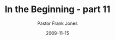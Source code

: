 ---
lunr: "true"
title: "In the Beginning - part 11"
author: "Pastor Frank Jones"
postDate: "11-15-2009"
date: 2009-11-15
category: "sermons"
slug: "2009/11/InTheBeginning-part11"
icon: microphone
audioLink: "InTheBeginning-part11"
tags: [beginning]
mp3: "InTheBeginning-part11/11152009.mp3"
ogg: "InTheBeginning-part11/11152009.ogg"
linkurl: "https://archive.org/download/InTheBeginning-part11/InTheBeginning-part11_files.xml"
ipath: "https://archive.org/download/InTheBeginning-part11/11152009.mp3"
layout: sermon.html
---